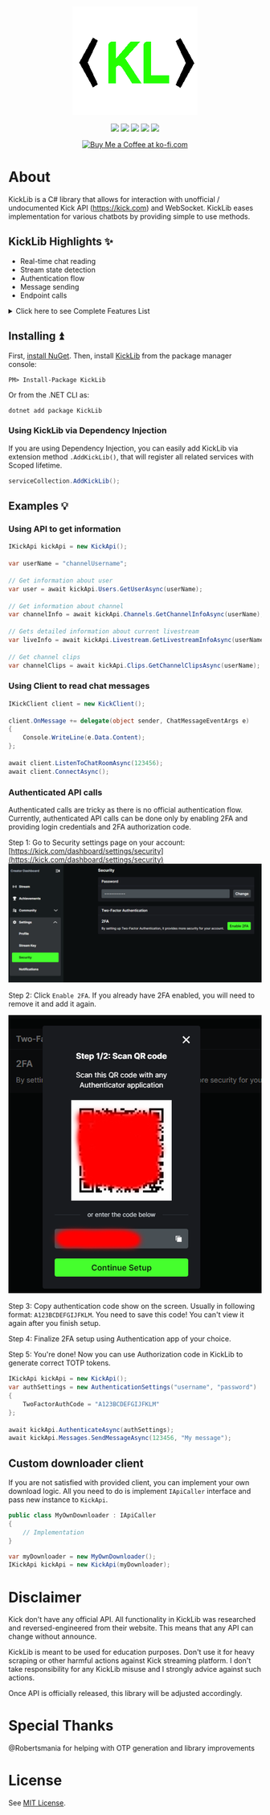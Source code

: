 <p align="center"> 
<img src="KickLibLogo.png" style="max-height: 300px;">
</p>

<p align="center">
<a href="https://www.microsoft.com/net"><img src="https://img.shields.io/badge/-.NET%207.0-blueviolet" style="max-height: 300px;"></a>
<img src="https://img.shields.io/badge/Platform-.NET-lightgrey.svg" style="max-height: 300px;">
<a href="https://discord.gg/fPRXy57WrS"><img src="https://img.shields.io/badge/Discord-KickLib-green.svg" style="max-height: 300px;"></a>
<a href="https://github.com/Bukk94/KickLib/blob/master/LICENSE"><img src="https://img.shields.io/badge/License-MIT-yellow.svg" style="max-height: 300px;"></a>
<a href="https://www.nuget.org/packages/KickLib"><img src="https://img.shields.io/nuget/v/KickLib.svg?style=flat-square" style="max-height: 300px;"></a>
</p>

<p align="center">
  <a href='https://ko-fi.com/fusedchat' target='_blank'>
  <img height='30' style='border:0;height:38px;' src='https://az743702.vo.msecnd.net/cdn/kofi3.png?v=0' border='0' alt='Buy Me a Coffee at ko-fi.com' />
</a>

# About

KickLib is a C# library that allows for interaction with unofficial / undocumented Kick API (https://kick.com) 
 and WebSocket. KickLib eases implementation for various chatbots by providing simple to use methods.

## KickLib Highlights ✨
* Real-time chat reading
* Stream state detection
* Authentication flow
* Message sending
* Endpoint calls

<details>
<summary>Click here to see Complete Features List</summary>

### Client
* Reading Chat Messages
* Reading Channel events 
  * Follows status updated
  * Stream state detection

### API
* Clips
  * Get all Kick clips 
  * Get channel clips
  * Get clip information
  * Download clip
* Channels
  * Get channel information
  * Get latest subscriber
  * Get chatroom information
* Emotes
  * Get channel emotes
* Livestreams
  * Is streamer live?
  * Get livestream information 
* Message
  * Send message to chatroom
* Users
  * Get user information
</details>

## Installing ⏫

First, [install NuGet](http://docs.nuget.org/docs/start-here/installing-nuget). 
Then, install [KickLib](https://www.nuget.org/packages/KickLib) from the package manager console:

```
PM> Install-Package KickLib
```
Or from the .NET CLI as:
```
dotnet add package KickLib
```

### Using KickLib via Dependency Injection

If you are using Dependency Injection, you can easily add KickLib via extension method 
`.AddKickLib()`, that will register all related services with Scoped lifetime.

```csharp
serviceCollection.AddKickLib();
```

## Examples 💡

### Using API to get information
```csharp
IKickApi kickApi = new KickApi();

var userName = "channelUsername";

// Get information about user
var user = await kickApi.Users.GetUserAsync(userName);

// Get information about channel
var channelInfo = await kickApi.Channels.GetChannelInfoAsync(userName);

// Gets detailed information about current livestream
var liveInfo = await kickApi.Livestream.GetLivestreamInfoAsync(userName);

// Get channel clips
var channelClips = await kickApi.Clips.GetChannelClipsAsync(userName);
```

### Using Client to read chat messages

```csharp
IKickClient client = new KickClient();

client.OnMessage += delegate(object sender, ChatMessageEventArgs e)
{
    Console.WriteLine(e.Data.Content);
};

await client.ListenToChatRoomAsync(123456);
await client.ConnectAsync();
```

### Authenticated API calls

Authenticated calls are tricky as there is no official authentication flow. 
Currently, authenticated API calls can be done only by enabling 2FA and providing
login credentials and 2FA authorization code.

Step 1: Go to Security settings page on your account:
[https://kick.com/dashboard/settings/security](https://kick.com/dashboard/settings/security)
![Auth flow Step One](auth_setup1.png)

Step 2: Click `Enable 2FA`. If you already have 2FA enabled, you will need to remove it and add it again.

![Auth flow Step Two](auth_setup2.png)

Step 3: Copy authentication code show on the screen. Usually in following format:
`A123BCDEFGIJFKLM`. You need to save this code! You can't view it again after you finish setup.

Step 4: Finalize 2FA setup using Authentication app of your choice.

Step 5: You're done! Now you can use Authorization code in KickLib to generate correct TOTP tokens.

```csharp
IKickApi kickApi = new KickApi();
var authSettings = new AuthenticationSettings("username", "password")
{
    TwoFactorAuthCode = "A123BCDEFGIJFKLM"
};
    
await kickApi.AuthenticateAsync(authSettings);
await kickApi.Messages.SendMessageAsync(123456, "My message");
```

## Custom downloader client

If you are not satisfied with provided client, you can implement your own download logic. 
All you need to do is implement `IApiCaller` interface and pass new instance to `KickApi`.

```csharp
public class MyOwnDownloader : IApiCaller 
{
    // Implementation
}
```
```csharp
var myDownloader = new MyOwnDownloader();
IKickApi kickApi = new KickApi(myDownloader);
```

# Disclaimer

Kick don't have any official API. All functionality in KickLib was researched and reversed-engineered from their website.
This means that any API can change without announce.

KickLib is meant to be used for education purposes. Don't use it for heavy scraping or other harmful actions against
Kick streaming platform. I don't take responsibility for any KickLib misuse and I strongly advice against such actions.

Once API is officially released, this library will be adjusted accordingly.

# Special Thanks

@Robertsmania for helping with OTP generation and library improvements

# License

See [MIT License](LICENSE).